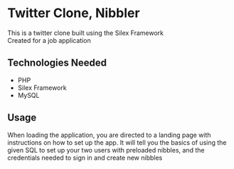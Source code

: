 # Twitter Clone, Nibbler
This is a twitter clone built using the Silex Framework  
Created for a job application

## Technologies Needed
* PHP
* Silex Framework
* MySQL


## Usage
When loading the application, you are directed to a landing page with instructions on how to set up the app. It will tell you the basics of using the given SQL to set up your two users with preloaded nibbles, and the credentials needed to sign in and create new nibbles
